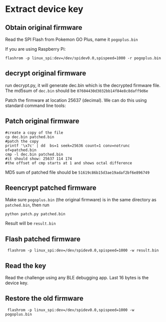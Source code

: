 # Extract device key

## Obtain original firmware

Read the SPI Flash from Pokemon GO Plus, name it ``pogoplus.bin``

If you are using Raspberry Pi:
```
flashrom -p linux_spi:dev=/dev/spidev0.0,spispeed=1000 -r pogoplus.bin
```

## decrypt original firmware

run decrypt.py, it will generate dec.bin which is the decrypted firmware file. The md5sum of ```dec.bin``` should be ```07604430d3032bb14f84e8c8daff9d6e```

Patch the firmware at location 25637 (decimal). We can do this using standard command line tools:

## Patch original firmware
```
#create a copy of the file
cp dec.bin patched.bin
#patch the copy
printf '\x7c' | dd  bs=1 seek=25636 count=1 conv=notrunc of=patched.bin
cmp -l dec.bin patched.bin
#it should show: 25637 114 174
#the offset of cmp starts at 1 and shows octal difference
```
MD5 sum of patched file should be ```51619c86b15d3ae19adaf2bf6e896749```

## Reencrypt patched firmware

Make sure ```pogoplus.bin``` (the original firmware) is in the same directory as ```patched.bin```, then run
```
python patch.py patched.bin
```
Result will be ```result.bin```

## Flash patched firmware

```
 flashrom -p linux_spi:dev=/dev/spidev0.0,spispeed=1000 -w result.bin 
```

## Read the key
Read the challenge using any BLE debugging app. Last 16 bytes is the device key.

## Restore the old firmware

```
 flashrom -p linux_spi:dev=/dev/spidev0.0,spispeed=1000 -w pogoplus.bin 
```


